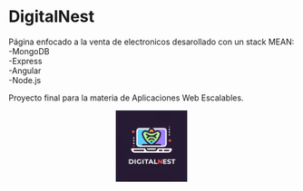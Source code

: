 # DigitalNest
Página enfocado a la venta de electronicos desarollado con un stack MEAN: <br>
-MongoDB <br>
-Express <br>
-Angular <br>
-Node.js <br>

Proyecto final para la materia de Aplicaciones Web Escalables.
<br>
<div style="width: 100%">
  <img src="DigitalNest-logo.jpg" style="width: 25%; display: block; margin: 0 auto;">
</div>
